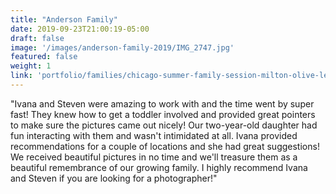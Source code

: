 ```yaml
---
title: "Anderson Family"
date: 2019-09-23T21:00:19-05:00
draft: false
image: '/images/anderson-family-2019/IMG_2747.jpg'
featured: false
weight: 1
link: 'portfolio/families/chicago-summer-family-session-milton-olive-lee-park/'
---
```


"Ivana and Steven were amazing to work with and the time went by super fast! They knew how to get a toddler involved and provided great pointers to make sure the pictures came out nicely! Our two-year-old daughter had fun interacting with them and wasn't intimidated at all. Ivana provided recommendations for a couple of locations and she had great suggestions! We received beautiful pictures in no time and we'll treasure them as a beautiful remembrance of our growing family. I highly recommend Ivana and Steven if you are looking for a photographer!"